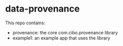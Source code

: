 data-provenance
===============

This repo contains:
- provenance: the core com.cibo.provenance library
- example1: an example app that uses the library

